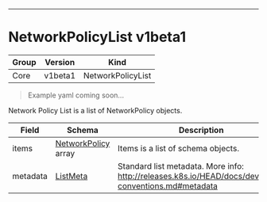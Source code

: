 

-----------
# NetworkPolicyList v1beta1

Group        | Version     | Kind
------------ | ---------- | -----------
Core | v1beta1 | NetworkPolicyList







> Example yaml coming soon...


Network Policy List is a list of NetworkPolicy objects.



Field        | Schema     | Description
------------ | ---------- | -----------
items | [NetworkPolicy](#networkpolicy-v1beta1) array | Items is a list of schema objects.
metadata | [ListMeta](#listmeta-unversioned) | Standard list metadata. More info: http://releases.k8s.io/HEAD/docs/devel/api-conventions.md#metadata






